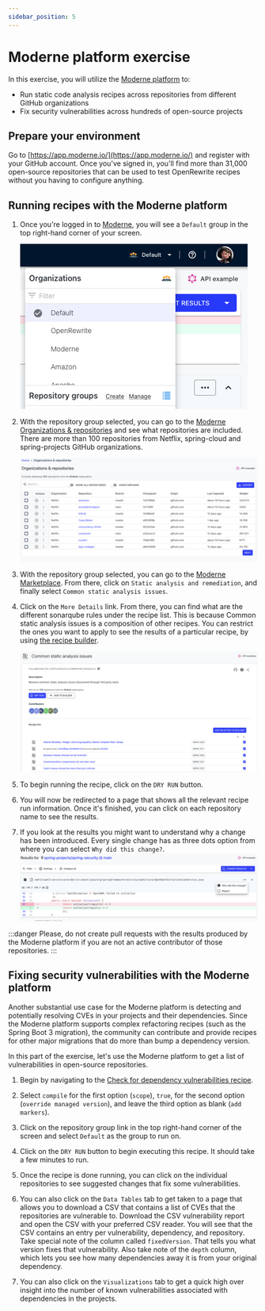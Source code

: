 ```yaml
---
sidebar_position: 5
---
```


# Moderne platform exercise

In this exercise, you will utilize the [Moderne platform](https://app.moderne.io/) to:

* Run static code analysis recipes across repositories from different GitHub organizations
* Fix security vulnerabilities across hundreds of open-source projects

## Prepare your environment

Go to [https://app.moderne.io/](https://app.moderne.io/) and register with your GitHub account. Once you've signed in,
you'll find more than 31,000 open-source repositories that can be used to test OpenRewrite recipes without you having to
configure anything.

## Running recipes with the Moderne platform

1. Once you're logged in to [Moderne](https://app.moderne.io/), you will see a `Default` group in the top
   right-hand corner of your screen.

   ![context menu](assets/menu.png)

2. With the repository group selected, you can go to the [Moderne Organizations & repositories](https://app.moderne.io/organizations)
   and see what repositories are included. There are more than 100 repositories from Netflix, spring-cloud
   and spring-projects GitHub organizations.

   ![organizations](assets/organizations.png)
3. With the repository group selected, you can go to the [Moderne Marketplace](https://app.moderne.io/marketplace). From there, click on
   `Static analysis and remediation`, and finally select `Common static analysis issues`.

4. Click on the `More Details` link. From there, you can find what are the different sonarqube rules under the recipe list. This is because
   Common static analysis issues is a composition of other recipes. You can restrict the ones you want to apply to see the results
   of a particular recipe, by using [the recipe builder](https://app.moderne.io/recipes/builder).

   ![recipe](assets/sonarqube-recipes.png)
5. To begin running the recipe, click on the `DRY RUN` button.

6. You will now be redirected to a page that shows all the relevant recipe run information. Once it's finished, you
   can click on each repository name to see the results.

7. If you look at the results you might want to understand why a change has been introduced. Every single change has as three dots
   option from where you can select `Why did this change?`.
   ![recipe](assets/why-change.png)

:::danger
Please, do not create pull requests with the results produced by the Moderne platform if you are not an active contributor of those
repositories.
:::

## Fixing security vulnerabilities with the Moderne platform

Another substantial use case for the Moderne platform is detecting and potentially resolving CVEs in your projects and
their dependencies. Since the Moderne platform supports complex refactoring recipes (such as the Spring Boot 3
migration), the community can contribute and provide recipes for other major migrations that do more than bump a
dependency version.

In this part of the exercise, let's use the Moderne platform to get a list of vulnerabilities in open-source
repositories.

1. Begin by navigating to
   the [Check for dependency vulnerabilities recipe](https://app.moderne.io/recipes/org.openrewrite.java.dependencies.DependencyVulnerabilityCheck
   ).

2. Select `compile` for the first option (`scope`), `true`, for the second option (`override managed version`), and
   leave the third option as blank (`add markers`).

3. Click on the repository group link in the top right-hand corner of the screen and select `Default` as the group to
   run on.

4. Click on the `DRY RUN` button to begin executing this recipe. It should take a few minutes to run.

5. Once the recipe is done running, you can click on the individual repositories to see suggested changes that fix some
   vulnerabilities.

6. You can also click on the `Data Tables` tab to get taken to a page that allows you to download a CSV that contains a
   list of CVEs that the repositories are vulnerable to. Download the CSV vulnerability report and open the CSV with
   your preferred CSV reader. You will see that the CSV contains an entry per vulnerability, dependency, and repository.
   Take special note of the column called `fixedVersion`. That tells you what version fixes that vulnerability. Also
   take note of the `depth` column, which lets you see how many dependencies away it is from your original dependency.

7. You can also click on the `Visualizations` tab to get a quick high over insight into the number of known
   vulnerabilities associated with dependencies in the projects.
